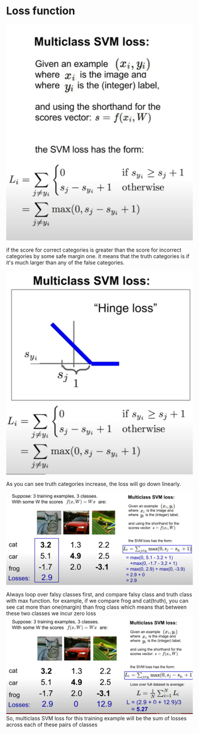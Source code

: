 # Loss function

![img.png](lecture3-image/img.png)

if the score for correct categories is greater than the score for incorrect categories by some safe margin one. it means that the truth categories is if it's much larger than any of the false categories.

![img.png](img.png)

As you can see truth categories increase, the loss will go down linearly.

![img_1.png](img_1.png)

Always loop over falsy classes first, and compare falsy class and truth class with max function.
for example, if we compare frog and cat(truth), you can see cat more than one(margin) than frog class which means that between these two classes we incur zero loss  
![img_3.png](img_3.png)
So, multiclass SVM loss for this training example will be the sum of losses across each of these pairs of classes

